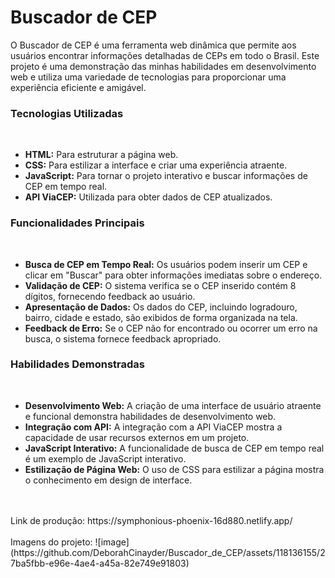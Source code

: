 # Buscador de CEP

O Buscador de CEP é uma ferramenta web dinâmica que permite aos usuários encontrar informações detalhadas de CEPs em todo o Brasil. Este projeto é uma demonstração das minhas habilidades em desenvolvimento web e utiliza uma variedade de tecnologias para proporcionar uma experiência eficiente e amigável.

<h3>Tecnologias Utilizadas</h3>
<br>
<ul>
<li><strong>HTML:</strong> Para estruturar a página web.</li>
<li><strong>CSS:</strong> Para estilizar a interface e criar uma experiência atraente.</li>
<li><strong>JavaScript:</strong> Para tornar o projeto interativo e buscar informações de CEP em tempo real.</li>
<li><strong>API ViaCEP:</strong> Utilizada para obter dados de CEP atualizados.</li></ul>

<h3>Funcionalidades Principais</h3>
<br>
<ul>
  <li><strong>Busca de CEP em Tempo Real:</strong> Os usuários podem inserir um CEP e clicar em "Buscar" para obter informações imediatas sobre o endereço.</li>
<li><strong>Validação de CEP:</strong> O sistema verifica se o CEP inserido contém 8 dígitos, fornecendo feedback ao usuário.</li>
<li><strong>Apresentação de Dados:</strong> Os dados do CEP, incluindo logradouro, bairro, cidade e estado, são exibidos de forma organizada na tela.</li>
<li><strong>Feedback de Erro:</strong> Se o CEP não for encontrado ou ocorrer um erro na busca, o sistema fornece feedback apropriado.</li></ul>

<h3>Habilidades Demonstradas</h3>
<br>
<ul>
  <li><strong>Desenvolvimento Web:</strong> A criação de uma interface de usuário atraente e funcional demonstra habilidades de desenvolvimento web.</li>
<li><strong>Integração com API:</strong> A integração com a API ViaCEP mostra a capacidade de usar recursos externos em um projeto.</li>
<li><strong>JavaScript Interativo:</strong> A funcionalidade de busca de CEP em tempo real é um exemplo de JavaScript interativo.</li>
<li><strong>Estilização de Página Web:</strong> O uso de CSS para estilizar a página mostra o conhecimento em design de interface.</li></ul>
<br>
<br>
Link de produção: https://symphonious-phoenix-16d880.netlify.app/
<br><br>
Imagens do projeto:
![image](https://github.com/DeborahCinayder/Buscador_de_CEP/assets/118136155/27ba5fbb-e96e-4ae4-a45a-82e749e91803)


